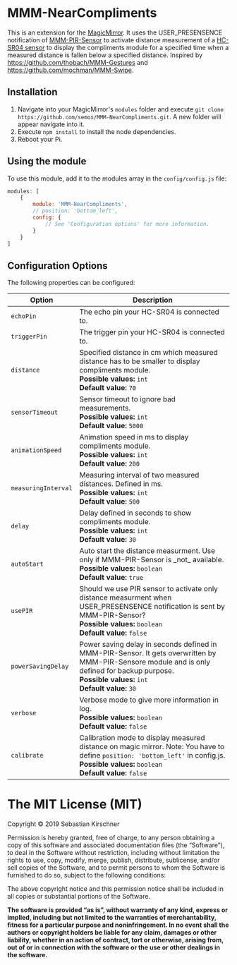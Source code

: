 # MMM-NearCompliments
This is an extension for the [MagicMirror](https://github.com/MichMich/MagicMirror). It uses the USER_PRESENSENCE notification of [MMM-PIR-Sensor](https://github.com/semox/MMM-NearCompliments.git) to activate distance measurement of a [HC-SR04 sensor](https://tutorials-raspberrypi.de/entfernung-messen-mit-ultraschallsensor-hc-sr04/) to display the compliments module for a specified time when a measured distance is fallen below a specified distance. Inspired by https://github.com/thobach/MMM-Gestures and https://github.com/mochman/MMM-Swipe.

## Installation
1. Navigate into your MagicMirror's `modules` folder and execute `git clone https://github.com/semox/MMM-NearCompliments.git`. A new folder will appear navigate into it.
2. Execute `npm install` to install the node dependencies.
3. Reboot your Pi.

## Using the module

To use this module, add it to the modules array in the `config/config.js` file:
````javascript
modules: [
	{
		module: 'MMM-NearCompliments',
		// position: 'bottom_left',
		config: {
			// See 'Configuration options' for more information.
		}
	}
]
````

## Configuration Options

The following properties can be configured:

<table width="100%">
	<!-- why, markdown... -->
	<thead>
		<tr>
			<th>Option</th>
			<th width="100%">Description</th>
		</tr>
	<thead>
	<tbody>
		<tr>
			<td><code>echoPin</code></td>
			<td>The echo pin your HC-SR04 is connected to.
			</td>
		</tr>
		<tr>
			<td><code>triggerPin</code></td>
			<td>The trigger pin your HC-SR04 is connected to.
			</td>
		</tr>
		<tr>
			<td><code>distance</code></td>
			<td>Specified distance in cm which measured distance has to be smaller to display compliments module.
				<br><b>Possible values:</b> <code>int</code>
                                <br><b>Default value:</b> <code>70</code>
			</td>
		</tr>
		<tr>
			<td><code>sensorTimeout</code></td>
			<td>Sensor timeout to ignore bad measurements.
  				<br><b>Possible values:</b> <code>int</code>
                                <br><b>Default value:</b> <code>5000</code>
			</td>
		</tr>
		<tr>
			<td><code>animationSpeed</code></td>
			<td>Animation speed in ms to display compliments module.
				<br><b>Possible values:</b> <code>int</code>
				<br><b>Default value:</b> <code>200</code>
			</td>
		</tr>
		<tr>
			<td><code>measuringInterval</code></td>
			<td>Measuring interval of two measured distances. Defined in ms.
				<br><b>Possible values:</b> <code>int</code>
				<br><b>Default value:</b> <code>500</code>
			</td>
		</tr>
		<tr>
			<td><code>delay</code></td>
			<td>Delay defined in seconds to show compliments module.
				<br><b>Possible values:</b> <code>int</code>
				<br><b>Default value:</b> <code>30</code>
			</td>
		</tr>
		<tr>
			<td><code>autoStart</code></td>
			<td>Auto start the distance measurment. Use only if MMM-PIR-Sensor is _not_ available.
				<br><b>Possible values:</b> <code>boolean</code>
				<br><b>Default value:</b> <code>true</code>
			</td>
		</tr>
		<tr>
			<td><code>usePIR</code></td>
			<td>Should we use PIR sensor to activate only distance measurment when USER_PRESENSENCE notification is sent by MMM-PIR-Sensor?
				<br><b>Possible values:</b> <code>boolean</code>
				<br><b>Default value:</b> <code>false</code>
			</td>
		</tr>
		<tr>
			<td><code>powerSavingDelay</code></td>
			<td>Power saving delay in seconds defined in MMM-PIR-Sensor. It gets overwritten by MMM-PIR-Sensore module and is only defined for backup purpose.
				<br><b>Possible values:</b> <code>int</code>
				<br><b>Default value:</b> <code>30</code>
			</td>
		</tr>
		<tr>
			<td><code>verbose</code></td>
			<td>Verbose mode to give more information in log.
				<br><b>Possible values:</b> <code>boolean</code>
				<br><b>Default value:</b> <code>false</code>
			</td>
		</tr>
		<tr>
                        <td><code>calibrate</code></td>
                        <td>Calibration mode to display measured distance on magic mirror. Note: You have to define <code>position: 'bottom_left'</code> in config.js.
                                <br><b>Possible values:</b> <code>boolean</code>
                                <br><b>Default value:</b> <code>false</code>
                        </td>
                </tr>
	</tbody>
</table>


The MIT License (MIT)
=====================

Copyright © 2019 Sebastian Kirschner

Permission is hereby granted, free of charge, to any person
obtaining a copy of this software and associated documentation
files (the “Software”), to deal in the Software without
restriction, including without limitation the rights to use,
copy, modify, merge, publish, distribute, sublicense, and/or sell
copies of the Software, and to permit persons to whom the
Software is furnished to do so, subject to the following
conditions:

The above copyright notice and this permission notice shall be
included in all copies or substantial portions of the Software.

**The software is provided “as is”, without warranty of any kind, express or implied, including but not limited to the warranties of merchantability, fitness for a particular purpose and noninfringement. In no event shall the authors or copyright holders be liable for any claim, damages or other liability, whether in an action of contract, tort or otherwise, arising from, out of or in connection with the software or the use or other dealings in the software.**
